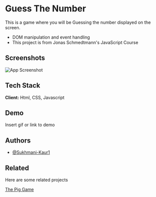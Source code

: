 
# Guess The Number

This is a game where you will be Guessing the number displayed on the screen.
* DOM manipulation and event handling
* This project is from Jonas Schmedtmann's JavaScript Course 


## Screenshots

![App Screenshot](https://camo.githubusercontent.com/abacf31d5606f7fde7058e015319693547e4482836965dde916a4fd8bcb4c00e/68747470733a2f2f7261772e6769746875622e636f6d2f4874657459696e4d696e2f47756573732d4d792d4e756d6265722f6d61737465722f73637265656e73686f742f30312e706e67)


## Tech Stack

**Client:** Html, CSS, Javascript


## Demo

Insert gif or link to demo


## Authors

- [@Sukhmani-Kaur1](https://github.com/Sukhmani-Kaur1)

## Related

Here are some related projects

[The Pig Game](https://github.com/Sukhmani-Kaur1/ThePigGame)

